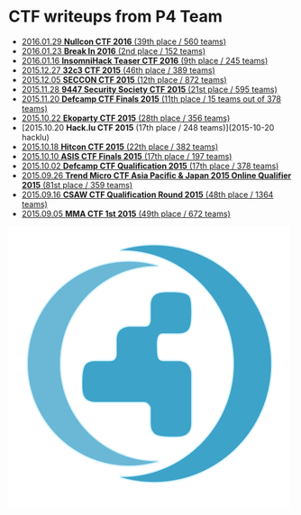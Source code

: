 # CTF writeups from P4 Team

* [2016.01.29 **Nullcon CTF 2016** (39th place / 560 teams)](2016-01-29-nullcon)
* [2016.01.23 **Break In 2016** (2nd place / 152 teams)]()
* [2016.01.16 **InsomniHack Teaser CTF 2016** (9th place / 245 teams)](2016-01-16-insomnihack)
* [2015.12.27 **32c3 CTF 2015** (46th place / 389 teams)](2015-12-27-32c3)
* [2015.12.05 **SECCON CTF 2015** (12th place / 872 teams)](2015-12-05-seccon)
* [2015.11.28 **9447 Security Society CTF 2015** (21st place / 595 teams)](2015-11-28-9447)
* [2015.11.20 **Defcamp CTF Finals 2015** (11th place / 15 teams out of 378 teams)](2015-11-20-dctffinals)
* [2015.10.22 **Ekoparty CTF 2015** (28th place / 356 teams)](2015-10-22-ekoparty)
* [2015.10.20 **Hack.lu CTF 2015** (17th place / 248 teams)](2015-10-20 hacklu)
* [2015.10.18 **Hitcon CTF 2015** (22th place / 382 teams)](2015-10-18-hitcon)
* [2015.10.10 **ASIS CTF Finals 2015** (17th place / 197 teams)](2015-10-10-asisfin)
* [2015.10.02 **Defcamp CTF Qualification 2015** (17th place / 378 teams)](2015-10-02-dctf)
* [2015.09.26 **Trend Micro CTF Asia Pacific & Japan 2015 Online Qualifier 2015** (81st place / 359 teams)](2015-09-26-trendmicro)
* [2015.09.16 **CSAW CTF Qualification Round 2015** (48th place / 1364 teams)](2015-09-16-csaw)
* [2015.09.05 **MMA CTF 1st 2015** (49th place / 672 teams)](2015-09-01-mma)

![](./logo-small.png)





